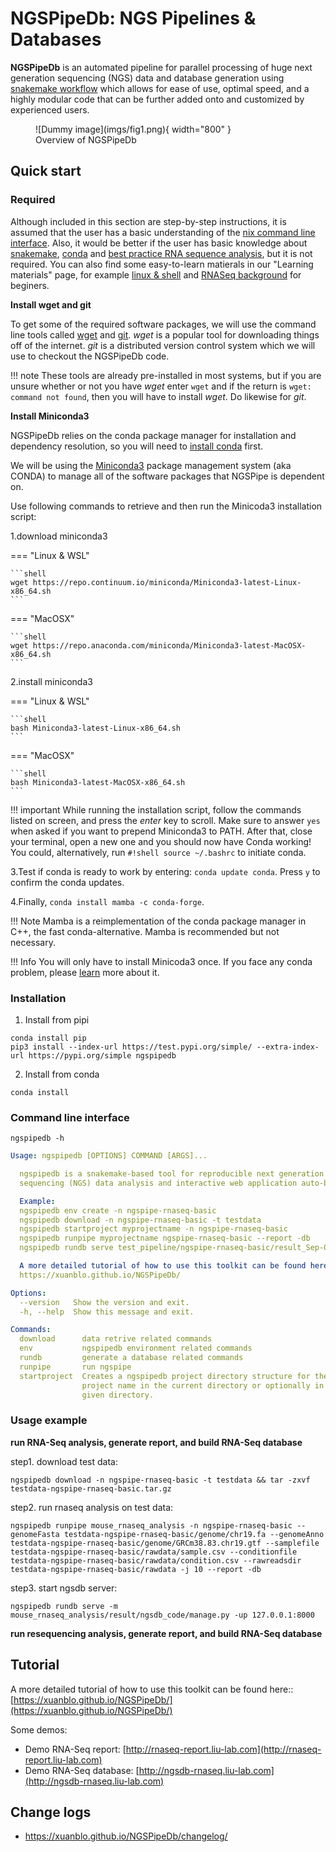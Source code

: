 # NGSPipeDb: NGS Pipelines & Databases

__NGSPipeDb__ is an automated pipeline for parallel processing of huge next generation sequencing (NGS) data and database generation using [snakemake workflow](https://snakemake.readthedocs.io/en/stable/index.html) which allows for ease of use, optimal speed, and a highly modular code that can be further added onto and customized by experienced users.

<figure markdown> 
  ![Dummy image](imgs/fig1.png){ width="800" }
  <figcaption>Overview of NGSPipeDb</figcaption>
</figure>

## Quick start

### Required

Although included in this section are step-by-step instructions, it is assumed that the user has a basic understanding of the [nix command line interface](https://en.wikipedia.org/wiki/Command-line_interface). Also, it would be better if the user has basic knowledge about [snakemake](https://snakemake.readthedocs.io/en/stable/), [conda](https://docs.conda.io/en/latest/) and [best practice RNA sequence analysis](https://genomebiology.biomedcentral.com/articles/10.1186/s13059-016-0881-8), but it is not required. You can also find some easy-to-learn matierals in our "Learning materials" page, for example [linux & shell](../linux) and [RNASeq background](../ngs#rnaseq) for beginers.

**Install wget and git** <a name="BasicLinux"></a>

To get some of the required software packages, we will use the command line tools called [wget](http://www.gnu.org/software/wget/) and [git](https://git-scm.com/book/en/v2/Getting-Started-Installing-Git).  *wget* is a popular tool for downloading things off of the internet.  *git* is a distributed version control system which we will use to checkout the NGSPipeDb code.

!!! note
    These tools are already pre-installed in most systems, but if you are unsure whether or not you have *wget* enter `wget` and if the return is `wget: command not found`, then you will have to install *wget*.  Do likewise for *git*.

**Install Miniconda3** <a name="Miniconda"></a>

NGSPipeDb relies on the conda package manager for installation and dependency resolution, so you will need to [install conda](https://docs.conda.io/projects/conda/en/latest/user-guide/install/index.html) first.

We will be using the [Miniconda3](http://conda.pydata.org/miniconda.html) package management system (aka CONDA) to manage all of the software packages that NGSPipe is dependent on. 

Use following commands to retrieve and then run the Minicoda3 installation script:

1.download miniconda3

=== "Linux & WSL"

    ```shell
    wget https://repo.continuum.io/miniconda/Miniconda3-latest-Linux-x86_64.sh
    ```

=== "MacOSX"

    ```shell
    wget https://repo.anaconda.com/miniconda/Miniconda3-latest-MacOSX-x86_64.sh
    ```

2.install miniconda3

=== "Linux & WSL"

    ```shell
    bash Miniconda3-latest-Linux-x86_64.sh
    ```

=== "MacOSX"

    ```shell
    bash Miniconda3-latest-MacOSX-x86_64.sh
    ```

!!! important
    While running the installation script, follow the commands listed on screen, and press the _enter_ key to scroll. Make sure to answer `yes` when asked if you want to prepend Miniconda3 to PATH. After that, close your terminal, open a new one and you should now have Conda working! You could, alternatively, run `#!shell source ~/.bashrc` to initiate conda.

3.Test if conda is ready to work by entering: `conda update conda`. Press `y` to confirm the conda updates.

4.Finally, `conda install mamba -c conda-forge`.

!!! Note
    Mamba is a reimplementation of the conda package manager in C++, the fast conda-alternative. Mamba is recommended but not necessary.

!!! Info
    You will only have to install Minicoda3 once. If you face any conda problem, please [learn](../conda) more about it.

### Installation

1. Install from pipi
  ```shell
  conda install pip
  pip3 install --index-url https://test.pypi.org/simple/ --extra-index-url https://pypi.org/simple ngspipedb
  ```

2. Install from conda
```shell
conda install
```

### Command line interface

`ngspipedb -h`

```yaml
Usage: ngspipedb [OPTIONS] COMMAND [ARGS]...

  ngspipedb is a snakemake-based tool for reproducible next generation
  sequencing (NGS) data analysis and interactive web application auto-build.

  Example:
  ngspipedb env create -n ngspipe-rnaseq-basic
  ngspipedb download -n ngspipe-rnaseq-basic -t testdata
  ngspipedb startproject myprojectname -n ngspipe-rnaseq-basic
  ngspipedb runpipe myprojectname ngspipe-rnaseq-basic --report -db
  ngspipedb rundb serve test_pipeline/ngspipe-rnaseq-basic/result_Sep-06-2021/ngsdb_code/manage.py -up 0.0.0.0:8000

  A more detailed tutorial of how to use this toolkit can be found here:
  https://xuanblo.github.io/NGSPipeDb/

Options:
  --version   Show the version and exit.
  -h, --help  Show this message and exit.

Commands:
  download      data retrive related commands
  env           ngspipedb environment related commands
  rundb         generate a database related commands
  runpipe       run ngspipe
  startproject  Creates a ngspipedb project directory structure for the given
                project name in the current directory or optionally in the
                given directory.
```

### Usage example

**run RNA-Seq analysis, generate report, and build RNA-Seq database**

step1. download test data:

  ```shell
  ngspipedb download -n ngspipe-rnaseq-basic -t testdata && tar -zxvf testdata-ngspipe-rnaseq-basic.tar.gz
  ```

step2. run rnaseq analysis on test data:

  ```shell
  ngspipedb runpipe mouse_rnaseq_analysis -n ngspipe-rnaseq-basic --genomeFasta testdata-ngspipe-rnaseq-basic/genome/chr19.fa --genomeAnno testdata-ngspipe-rnaseq-basic/genome/GRCm38.83.chr19.gtf --samplefile testdata-ngspipe-rnaseq-basic/rawdata/sample.csv --conditionfile testdata-ngspipe-rnaseq-basic/rawdata/condition.csv --rawreadsdir testdata-ngspipe-rnaseq-basic/rawdata -j 10 --report -db
  ```

step3. start ngsdb server:

  ```shell
  ngspipedb rundb serve -m mouse_rnaseq_analysis/result/ngsdb_code/manage.py -up 127.0.0.1:8000
  ```

**run resequencing analysis, generate report, and build RNA-Seq database**

## Tutorial

A more detailed tutorial of how to use this toolkit can be found here:: [https://xuanblo.github.io/NGSPipeDb/](https://xuanblo.github.io/NGSPipeDb/)

Some demos:
- Demo RNA-Seq report: [http://rnaseq-report.liu-lab.com](http://rnaseq-report.liu-lab.com)
- Demo RNA-Seq database: [http://ngsdb-rnaseq.liu-lab.com](http://ngsdb-rnaseq.liu-lab.com)

## Change logs

- https://xuanblo.github.io/NGSPipeDb/changelog/